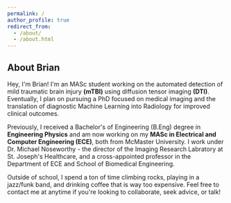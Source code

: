 ```yaml
---
permalink: /
author_profile: true
redirect_from:
  - /about/
  - /about.html
---
```




## About Brian

Hey, I'm Brian! I'm an MASc student working on the automated detection of mild traumatic brain injury **(mTBI)** using diffusion tensor imaging **(DTI)**. Eventually, I plan on pursuing a PhD focused on medical imaging and the translation of diagnostic Machine Learning into Radiology for improved clinical outcomes. 

<!-- It is interdisciplinary research among AI, computer vision, information visualization (InfoVis), human-computer interaction (HCI), and medicine. An explanation is a two-way communication/interaction between AI system and its users, that's where HCI and InfoVis come in. -->

Previously, I received a Bachelor's of Engineering (B.Eng) degree in **Engineering Physics** and am now working on my **MASc in Electrical and Computer Engineering (ECE)**, both from McMaster University. I work under Dr. Michael Noseworthy -  the director of the Imaging Research Labratory at St. Joseph's Healthcare, and a cross-appointed professor in the Department of ECE and School of Biomedical Engineering. 

Outside of school, I spend a ton of time climbing rocks, playing in a jazz/funk band, and drinking coffee that is way too expensive. Feel free to contact me at anytime if you're looking to collaborate, seek advice, or talk! 

<!--
## Publications
**Jin, W.**, Fatehi, M., Abhishek, K., Mallya, M., Toyota, B., & Hamarneh, G. (2019). **Applying Artificial Intelligence to Glioma Imaging: Advances and Challenges**. arXiv:1911.12886. [Paper](https://arxiv.org/pdf/1911.12886.pdf)  

<img src="/images/brain_review_paper_outline.jpg" alt="brain_review_paper_outline" style="float: right;" width="400"/>
  - It summarizes the recent technical advances that aim to make AI implementable in neuro-oncology.
  - These challenges involve the full life-cycle of developing an AI model, from obtaining the training data, to training the AI models, to evaluating and deploying the AI model in clinical settings.


**Jin, W.**, Carpendale, S., Hamarneh, G., & Gromala, D. (2019). **Bridging AI Developers and End Users: an End-User-Centred Explainable AI Taxonomy and Visual Vocabularies**. IEEE VIS 2019 Conference Poster Abstract. *[Best Poster Design Award]*
[Paper](/files/Bridging AI Developers and End Users--an End-User-Centred Explainable AI Taxonomy and Visual Vocabularies.pdf) [Poster](/files/201910_IEEE_VIS_poster.pdf)
<img src="/images/end_user_xai_image.jpg" alt="end_user_xai_image" style="float: right;" width="400"/>
  - It summarizes three user-friendly forms to explain AI's decision to end users: explaining using *features*, *examples*, and *rules*.

  -->
